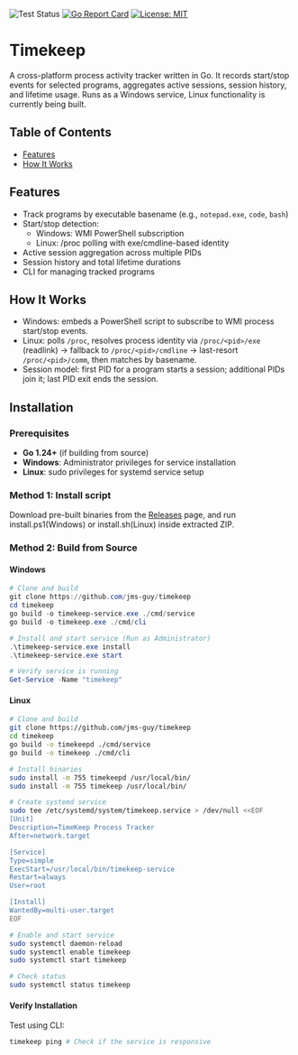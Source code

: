![Test Status](https://github.com/jms-guy/timekeep/actions/workflows/CI.yml/badge.svg)
[![Go Report Card](https://goreportcard.com/badge/github.com/jms-guy/greed)](https://goreportcard.com/report/github.com/jms-guy/timekeep)
[![License: MIT](https://img.shields.io/badge/License-MIT-yellow.svg)](https://opensource.org/licenses/MIT)


# Timekeep

A cross-platform process activity tracker written in Go. It records start/stop events for selected programs, aggregates active sessions, session history, and lifetime usage. Runs as a Windows service, Linux functionality is currently being built.

## Table of Contents
- [Features](#features)
- [How It Works](#how-it-works)

## Features
- Track programs by executable basename (e.g., `notepad.exe`, `code`, `bash`)
- Start/stop detection:
  - Windows: WMI PowerShell subscription
  - Linux: /proc polling with exe/cmdline-based identity
- Active session aggregation across multiple PIDs
- Session history and total lifetime durations
- CLI for managing tracked programs

## How It Works
- Windows: embeds a PowerShell script to subscribe to WMI process start/stop events.
- Linux: polls `/proc`, resolves process identity via `/proc/<pid>/exe` (readlink) -> fallback to `/proc/<pid>/cmdline` -> last-resort `/proc/<pid>/comm`, then matches by basename.
- Session model: first PID for a program starts a session; additional PIDs join it; last PID exit ends the session.

## Installation

### Prerequisites
- **Go 1.24+** (if building from source)
- **Windows**: Administrator privileges for service installation
- **Linux**: sudo privileges for systemd service setup

### Method 1: Install script
Download pre-built binaries from the [Releases](https://github.com/jms-guy/timekeep/releases) page, and run install.ps1(Windows) or install.sh(Linux) inside extracted ZIP.

### Method 2: Build from Source

#### Windows
```powershell
# Clone and build
git clone https://github.com/jms-guy/timekeep
cd timekeep
go build -o timekeep-service.exe ./cmd/service
go build -o timekeep.exe ./cmd/cli

# Install and start service (Run as Administrator)
.\timekeep-service.exe install
.\timekeep-service.exe start

# Verify service is running
Get-Service -Name "timekeep"
```

#### Linux
```bash
# Clone and build
git clone https://github.com/jms-guy/timekeep
cd timekeep
go build -o timekeepd ./cmd/service  
go build -o timekeep ./cmd/cli

# Install binaries
sudo install -m 755 timekeepd /usr/local/bin/
sudo install -m 755 timekeep /usr/local/bin/

# Create systemd service
sudo tee /etc/systemd/system/timekeep.service > /dev/null <<EOF
[Unit]
Description=TimeKeep Process Tracker
After=network.target

[Service]
Type=simple
ExecStart=/usr/local/bin/timekeep-service
Restart=always
User=root

[Install]
WantedBy=multi-user.target
EOF

# Enable and start service
sudo systemctl daemon-reload
sudo systemctl enable timekeep
sudo systemctl start timekeep

# Check status
sudo systemctl status timekeep
```

#### Verify Installation
Test using CLI:
```bash
timekeep ping # Check if the service is responsive
```